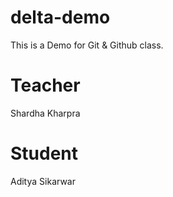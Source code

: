 # delta-demo
This is a Demo for Git &amp; Github class.

# Teacher 
  Shardha Kharpra

# Student
 Aditya Sikarwar
 
